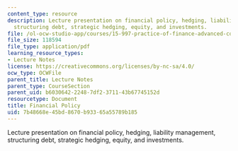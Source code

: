 ```yaml
---
content_type: resource
description: Lecture presentation on financial policy, hedging, liability management,
  structuring debt, strategic hedging, equity, and investments.
file: /ol-ocw-studio-app/courses/15-997-practice-of-finance-advanced-corporate-risk-management-spring-2009/7b48668e45bd8670b93365a55789b185_MIT15_997s09_lec04_1.pdf
file_size: 118594
file_type: application/pdf
learning_resource_types:
- Lecture Notes
license: https://creativecommons.org/licenses/by-nc-sa/4.0/
ocw_type: OCWFile
parent_title: Lecture Notes
parent_type: CourseSection
parent_uid: b6030642-2248-7df2-3711-43b67745152d
resourcetype: Document
title: Financial Policy
uid: 7b48668e-45bd-8670-b933-65a55789b185
---
```

Lecture presentation on financial policy, hedging, liability management, structuring debt, strategic hedging, equity, and investments.